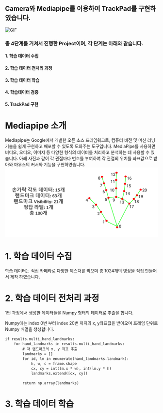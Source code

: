 ## Camera와 Mediapipe를 이용하여 TrackPad를 구현하였습니다.

![GIF](trackpad.gif)

### 총 4단계를 거쳐서 진행한 Project이며, 각 단계는 아래와 같습니다.

#### 1. 학습 데이터 수집
#### 2. 학습 데이터 전처리 과정
#### 3. 학습 데이터 학습
#### 4. 학습데이터 검증
#### 5. TrackPad 구현

# Mediapipe 소개
Mediapipe는  Google에서 개발한 오픈 소스 프레임워크로, 컴퓨터 비전 및 머신 러닝 기술을 쉽게 구현하고 배포할 수 있도록 도와주는 도구입니다. MediaPipe를 사용하면 비디오, 오디오, 이미지 등 다양한 형식의 데이터를 처리하고 분석하는 데 사용할 수 있습니다.
아래 사진과 같이 각 관절마다 번호를 부여하여 각 관절의 위치를 좌표값으로 받아와 마우스의 커서와 기능을 구현하였습니다.
![PNG](Mediapipe.png)

# 1. 학습 데이터 수집

학습 데이터는 직접 카메라로 다양한 제스처를 찍으며 총 1024개의 영상을 직접 만들어서 제작 하였습니다.

# 2. 학습 데이터 전처리 과정

1번 과정에서 생성한 데이터들을 Numpy 형태의 데이터로 추출을 합니다.

Numpy에는 index 0번 부터 index 20번 까지의 x, y좌표값을 받아오며 프레임 단위로 Numpy 배열을 생성합니다.

    if results.multi_hand_landmarks:
        for hand_landmarks in results.multi_hand_landmarks:
            # 각 랜드마크의 x, y 좌표 추출
            landmarks = []
            for id, lm in enumerate(hand_landmarks.landmark):
                h, w, c = frame.shape
                cx, cy = int(lm.x * w), int(lm.y * h)
                landmarks.extend([cx, cy])
            
            return np.array(landmarks)

# 3. 학습 데이터 학습

